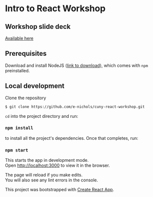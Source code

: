 # Intro to React Workshop

## Workshop slide deck
[Available here](https://docs.google.com/presentation/d/1PIrW6FjWbl0Fafwve-pKXsQ9WgRGUt_1PdM37CI-Rcw/edit?usp=sharing)

## Prerequisites
 Download and install NodeJS ([link to download](https://nodejs.org/en/download/)), which comes with `npm` preinstalled.

## Local development

Clone the repository

```bash
$ git clone https://github.com/e-nichols/cuny-react-workshop.git
```

`cd` into the project directory and run:

### `npm install`

to install all the project's dependencies. Once that completes, run:

### `npm start`

This starts the app in development mode.<br>
Open [http://localhost:3000](http://localhost:3000) to view it in the browser.

The page will reload if you make edits.<br>
You will also see any lint errors in the console.

This project was bootstrapped with [Create React App](https://github.com/facebook/create-react-app).
